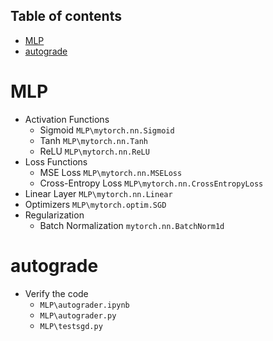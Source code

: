 ## Table of contents
* [MLP](#MLP) 
* [autograde](#autograde)

# MLP
  - Activation Functions
    - Sigmoid `MLP\mytorch.nn.Sigmoid`
    - Tanh `MLP\mytorch.nn.Tanh`
    - ReLU `MLP\mytorch.nn.ReLU`
  - Loss Functions
    - MSE Loss `MLP\mytorch.nn.MSELoss`
    - Cross-Entropy Loss `MLP\mytorch.nn.CrossEntropyLoss`
  - Linear Layer `MLP\mytorch.nn.Linear`
  - Optimizers `MLP\mytorch.optim.SGD`
  - Regularization
    - Batch Normalization `mytorch.nn.BatchNorm1d`  
    
# autograde
  - Verify the code
    - `MLP\autograder.ipynb`
    - `MLP\autograder.py`
    - `MLP\testsgd.py`
